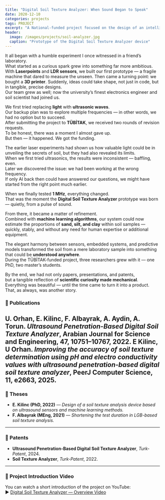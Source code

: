 ```yaml
---
title: "Digital Soil Texture Analyzer: When Sound Began to Speak"
date: 2020-12-10 
categories: projects
tags: PROJECT
excerpt: "A National-funded project focused on the design of an intelligent ultrasound-based device for analyzing soil texture, leading to patents, publications, and academic theses."
header:
  image: /images/projects/soil-analyzer.jpg
  caption: "Prototype of the Digital Soil Texture Analyzer device"
---
```


It all began with a humble experiment I once witnessed in a friend’s laboratory.  
What started as a curious spark grew into something far more ambitious.  
With **Laserpoints** and **LDR sensors**, we built our first prototype — a fragile machine that dared to measure the unseen. Then came a turning point: we bought a **3D printer**. Suddenly, ideas could take shape, not just in code, but in tangible, precise designs.  
Our team grew as well; now the university’s finest electronics engineer and soil scientist had joined us.  

We first tried replacing **light** with **ultrasonic waves**.  
Our backup plan was to explore multiple frequencies — in other words, we had no option but to succeed.  
After submitting the project to **TÜBİTAK**, we received two rounds of revision requests.  
To be honest, there was a moment I almost gave up.  
But then — it happened. We got the funding.  

The earlier laser experiments had shown us how valuable light could be in unveiling the secrets of soil, but they had also revealed its limits.  
When we first tried ultrasonics, the results were inconsistent — baffling, even.  
Later we discovered the issue: we had been working at the wrong frequency.  
If only AI back then could have answered our questions, we might have started from the right point much earlier.  

When we finally tested **1 MHz**, everything changed.  
That was the moment the **Digital Soil Texture Analyzer** prototype was born — quietly, from a pulse of sound.  

From there, it became a matter of refinement.  
Combined with **machine learning algorithms**, our system could now estimate the proportions of **sand, silt, and clay** within soil samples — quickly, stably, and without any need for human expertise or additional equipment.  

The elegant harmony between sensors, embedded systems, and predictive models transformed the soil from a mere laboratory sample into something that could be **understood anywhere**.  
During the TÜBİTAK-funded project, three researchers grew with it — one PhD, two master’s students.  

By the end, we had not only papers, presentations, and patents,  
but a tangible reflection of **scientific curiosity made mechanical**.  
Everything was beautiful — until the time came to turn it into a product.  
That, as always, was another story.

### 📜 Publications
**U. Orhan, E. Kilinc, F. Albayrak, A. Aydin, A. Torun.** *Ultrasound Penetration-Based Digital Soil Texture Analyzer*, **Arabian Journal for Science and Engineering**, 47, 10751–10767, 2022.
**E Kilinc, U Orhan.** *Improving the accuracy of soil texture determination using pH and electro conductivity values with ultrasound penetration-based digital soil texture analyzer*, **PeerJ Computer Science**, 11, e2663, 2025.
---

### 🧾 Theses
- **E. Kilinc (PhD, 2022)** — *Design of a soil texture analysis device based on ultrasound sensors and machine learning methods.*  
- **F. Albayrak (MEng, 2021)** — *Shortening the test duration in LGB-based soil texture analysis.*

---

### 🏅 Patents
- **Ultrasound Penetration-Based Digital Soil Texture Analyzer**, *Turk-Patent*, 2024.  
- **Soil Texture Analyzer**, *Turk-Patent*, 2022.

---

### 🎥 Project Introduction Video
You can watch a short introduction of the project on YouTube:  
▶️ [Digital Soil Texture Analyzer — Overview Video](https://youtu.be/yE9AWtGYKiE?si=ZJHj38PXS8UIw6tu)
